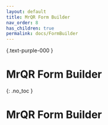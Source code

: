 ```yaml
---
layout: default
title: MrQR Form Builder
nav_order: 8
has_children: true
permalink: docs/FormBuilder
---
```

{.text-purple-000 }
# MrQR Form Builder
{: .no_toc }

# MrQR Form Builder
